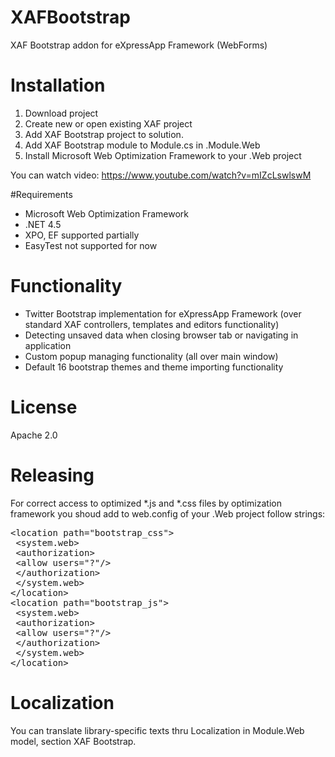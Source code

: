 # XAFBootstrap
XAF Bootstrap addon for eXpressApp Framework (WebForms)

# Installation
1. Download project
2. Create new or open existing XAF project
3. Add XAF Bootstrap project to solution.
4. Add XAF Bootstrap module to Module.cs in .Module.Web
5. Install Microsoft Web Optimization Framework to your .Web project

You can watch video: https://www.youtube.com/watch?v=mIZcLswlswM

#Requirements

- Microsoft Web Optimization Framework
- .NET 4.5
- XPO, EF supported partially
- EasyTest not supported for now


# Functionality

- Twitter Bootstrap implementation for eXpressApp Framework (over standard XAF controllers, templates and editors functionality)
- Detecting unsaved data when closing browser tab or navigating in application
- Custom popup managing functionality (all over main window)
- Default 16 bootstrap themes and theme importing functionality

# License
Apache 2.0

# Releasing
For correct access to optimized *.js and *.css files by optimization framework you shoud add to web.config of your .Web project follow strings:
<pre>
&lt;location path=&quot;bootstrap_css&quot;&gt;<br/> &lt;system.web&gt;<br/> &lt;authorization&gt;<br/> &lt;allow users=&quot;?&quot;/&gt;<br/> &lt;/authorization&gt;<br/> &lt;/system.web&gt;<br/>&lt;/location&gt;<br/>&lt;location path=&quot;bootstrap_js&quot;&gt;<br/> &lt;system.web&gt;<br/> &lt;authorization&gt;<br/> &lt;allow users=&quot;?&quot;/&gt;<br/> &lt;/authorization&gt;<br/> &lt;/system.web&gt;<br/>&lt;/location&gt;
</pre>

# Localization
You can translate library-specific texts thru Localization in Module.Web model, section XAF Bootstrap.
